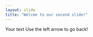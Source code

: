 ```yaml
---
layout: slide
title: "Welcme to our second slide!"
---
```

Your text
Use the left arrow to go back!
